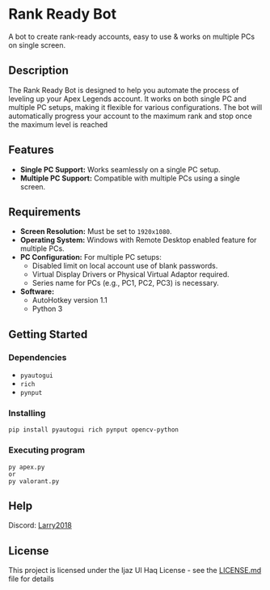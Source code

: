 # Rank Ready Bot

A bot to create rank-ready accounts, easy to use & works on multiple PCs on single screen.

## Description

The Rank Ready Bot is designed to help you automate the process of leveling up your Apex Legends account. It works on both single PC and multiple PC setups, making it flexible for various configurations. The bot will automatically progress your account to the maximum rank and stop once the maximum level is reached

## Features

- **Single PC Support:** Works seamlessly on a single PC setup.
- **Multiple PC Support:** Compatible with multiple PCs using a single screen.

## Requirements
- **Screen Resolution:** Must be set to `1920x1080`.
- **Operating System:** Windows with Remote Desktop enabled feature for multiple PCs.
- **PC Configuration:** For multiple PC setups:
    - Disabled limit on local account use of blank passwords.
    - Virtual Display Drivers or Physical Virtual Adaptor required.
    - Series name for PCs (e.g., PC1, PC2, PC3) is necessary.
- **Software:**
    - AutoHotkey version 1.1
    - Python 3
## Getting Started

### Dependencies

- `pyautogui`
- `rich`
- `pynput`

### Installing

```
pip install pyautogui rich pynput opencv-python
```

### Executing program

```
py apex.py 
or
py valorant.py
```

## Help

Discord: [Larry2018](https://discord.com/users/521582566642417684)

## License

This project is licensed under the Ijaz Ul Haq License - see the [LICENSE.md](https://github.com/EjazEkay/ApexLegendsXpGainer?tab=License-1-ov-file) file for details
